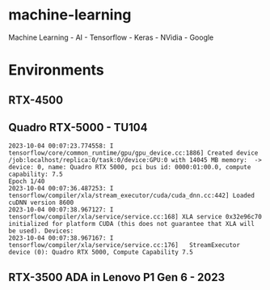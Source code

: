 # machine-learning
Machine Learning - AI - Tensorflow - Keras - NVidia - Google

# Environments

## RTX-4500

## Quadro RTX-5000 - TU104
```
2023-10-04 00:07:23.774558: I tensorflow/core/common_runtime/gpu/gpu_device.cc:1886] Created device /job:localhost/replica:0/task:0/device:GPU:0 with 14045 MB memory:  -> device: 0, name: Quadro RTX 5000, pci bus id: 0000:01:00.0, compute capability: 7.5
Epoch 1/40
2023-10-04 00:07:36.487253: I tensorflow/compiler/xla/stream_executor/cuda/cuda_dnn.cc:442] Loaded cuDNN version 8600
2023-10-04 00:07:38.967127: I tensorflow/compiler/xla/service/service.cc:168] XLA service 0x32e96c70 initialized for platform CUDA (this does not guarantee that XLA will be used). Devices:
2023-10-04 00:07:38.967167: I tensorflow/compiler/xla/service/service.cc:176]   StreamExecutor device (0): Quadro RTX 5000, Compute Capability 7.5

```

## RTX-3500 ADA in Lenovo P1 Gen 6 - 2023

